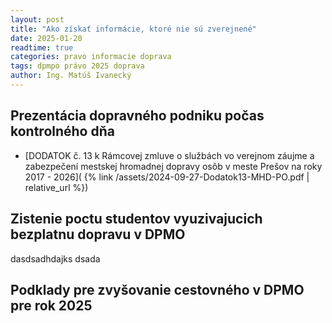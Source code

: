 ```yaml
---
layout: post
title: "Ako získať informácie, ktoré nie sú zverejnené"
date: 2025-01-20
readtime: true
categories: pravo informacie doprava
tags: dpmpo právo 2025 doprava
author: Ing. Matúš Ivanecký
---
```


## Prezentácia dopravného podniku počas kontrolného dňa

- [DODATOK č. 13 k Rámcovej zmluve o službách vo verejnom záujme a zabezpečení mestskej hromadnej dopravy osôb v meste Prešov na roky 2017 - 2026]( {% link /assets/2024-09-27-Dodatok13-MHD-PO.pdf | relative_url %})





## Zistenie poctu studentov vyuzivajucich bezplatnu dopravu v DPMO

dasdsadhdajks  dsada


## Podklady pre zvyšovanie cestovného v DPMO pre rok 2025


